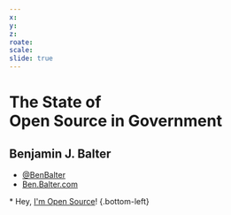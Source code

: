 ```yaml
---
x:
y:
z:
roate:
scale:
slide: true
---
```


# The State of <br />Open Source in Government

## Benjamin J. Balter

* [@BenBalter](http://twitter.com/BenBalter)
* [Ben.Balter.com](http://ben.balter.com)

\* Hey, [I'm Open Source](http://github.com/benbalter/the-state-of-open-source-in-government/)!
{.bottom-left}